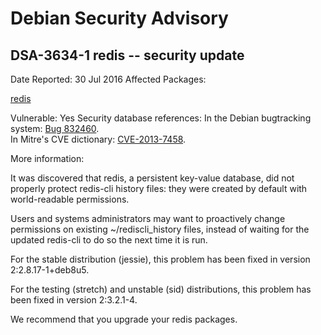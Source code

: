 
Debian Security Advisory
========================


DSA-3634-1 redis -- security update
-----------------------------------



Date Reported:
30 Jul 2016
Affected Packages:

[redis](https://packages.debian.org/src:redis)

Vulnerable:
Yes
Security database references:
In the Debian bugtracking system: [Bug 832460](https://bugs.debian.org/cgi-bin/bugreport.cgi?bug=832460).  
In Mitre's CVE dictionary: [CVE-2013-7458](https://security-tracker.debian.org/tracker/CVE-2013-7458).  

More information:

It was discovered that redis, a persistent key-value database, did not
properly protect redis-cli history files: they were created by default
with world-readable permissions.


Users and systems administrators may want to proactively change
permissions on existing ~/rediscli\_history files, instead of waiting
for the updated redis-cli to do so the next time it is run.


For the stable distribution (jessie), this problem has been fixed in
version 2:2.8.17-1+deb8u5.


For the testing (stretch) and unstable (sid) distributions, this
problem has been fixed in version 2:3.2.1-4.


We recommend that you upgrade your redis packages.





